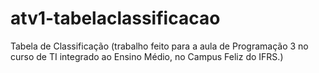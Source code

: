 # atv1-tabelaclassificacao
Tabela de Classificação (trabalho feito para a aula de Programação 3 no curso de TI integrado ao Ensino Médio, no Campus Feliz do IFRS.)
